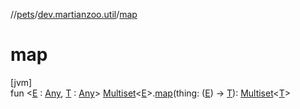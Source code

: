 //[pets](../../index.md)/[dev.martianzoo.util](index.md)/[map](map.md)

# map

[jvm]\
fun &lt;[E](map.md) : [Any](https://kotlinlang.org/api/latest/jvm/stdlib/kotlin/-any/index.html), [T](map.md) : [Any](https://kotlinlang.org/api/latest/jvm/stdlib/kotlin/-any/index.html)&gt; [Multiset](-multiset/index.md)&lt;[E](map.md)&gt;.[map](map.md)(thing: ([E](map.md)) -&gt; [T](map.md)): [Multiset](-multiset/index.md)&lt;[T](map.md)&gt;
